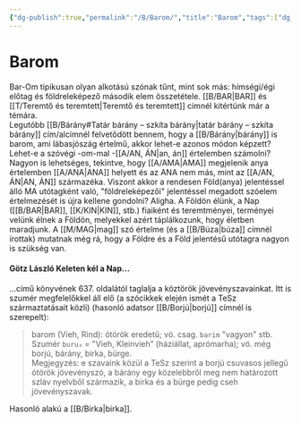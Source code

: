 ```yaml
---
{"dg-publish":true,"permalink":"/B/Barom/","title":"Barom","tags":["dg_uploaded"],"created":"2023-11-09T08:31","updated":"2023-11-09T08:31"}
---
```



# Barom

Bar-Om tipikusan olyan alkotású szónak tűnt, mint sok más: hímségi/égi előtag és földreleképező második elem összetétele. [[B/BAR\|BAR]] és [[T/Teremtő és teremtett\|Teremtő és teremtett]] címnél kitértünk már a témára.  
Legutóbb [[B/Bárány#Tatár bárány – szkíta bárány\|tatár bárány – szkíta bárány]] cím/alcímnél felvetődött bennem, hogy a [[B/Bárány\|bárány]] is barom, ami lábasjószág értelmű, akkor lehet-e azonos módon képzett? Lehet-e a szóvégi -om-mal -[[A/AN, ÁN\|an, án]] értelemben számolni? Nagyon is lehetséges, tekintve, hogy [[A/AMA\|AMA]] megjelenik anya értelemben [[A/ANA\|ANA]] helyett és az ANA nem más, mint az [[A/AN, ÁN\|AN, ÁN]] származéka. Viszont akkor a rendesen Föld(anya) jelentéssel álló MA utótagként való, "földreleképezői" jelentéssel megadott szóelem értelmezését is újra kellene gondolni? Aligha. A Földön élünk, a Nap ([[B/BAR\|BAR]], [[K/KIN\|KIN]], stb.) fiaiként és teremtményei, terményei velünk élnek a Földön, melyekkel azért táplálkozunk, hogy életben maradjunk. A [[M/MAG\|mag]] szó értelme (és a [[B/Búza\|búza]] címnél írottak) mutatnak még rá, hogy a Földre és a Föld jelentésű utótagra nagyon is szükség van.  

#### Götz László Keleten kél a Nap...

...című könyvének 637. oldalától taglalja a köztörök jövevényszavainkat. Itt is szumér megfelelőkkel áll elő (a szócikkek elején ismét a TeSz származtatásait közli) (hasonló adatsor [[B/Borjú\|borjú]] címnél is szerepelt):
> barom (Vieh, Rind): ótörök eredetű; vö. csag. `barim` "vagyon" stb. Szumér `buru₃` = "Vieh, Kleinvieh” (háziállat, aprómarha); vö. még borjú, bárány, birka, bürge.  
> Megjegyzés: e szavaink közül a TeSz szerint a borjú csuvasos jellegű ótörök jövevényszó, a bárány egy közelebbről meg nem határozott szláv nyelvből származik, a birka és a bürge pedig cseh jövevényszavak.  

Hasonló alakú a [[B/Birka\|birka]].  